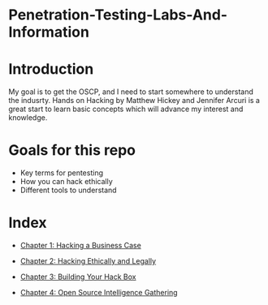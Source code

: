 # Penetration-Testing-Labs-And-Information
# Introduction 
My goal is to get the OSCP, and I need to start somewhere to understand the indusrty. Hands on Hacking by Matthew Hickey and Jennifer Arcuri is a great start to learn basic concepts which will advance my interest and knowledge. 

# Goals for this repo
- Key terms for pentesting
- How you can hack ethically 
- Different tools to understand 
# Index
* [Chapter 1: Hacking a Business Case](https://github.com/CoreyCBurton/Penetration-Testing-Labs-And-Information/blob/main/Chapter%201.md)

* [Chapter 2: Hacking Ethically and Legally](https://github.com/CoreyCBurton/Penetration-Testing-Labs-And-Information/blob/main/Chapter%202.md)

* [Chapter 3: Building Your Hack Box](https://github.com/CoreyCBurton/Penetration-Testing-Labs-And-Information/blob/main/Chapter%203.md)

* [Chapter 4: Open Source Intelligence Gathering](https://github.com/CoreyCBurton/Penetration-Testing-Labs-And-Information/blob/main/Chapter%204.md)
